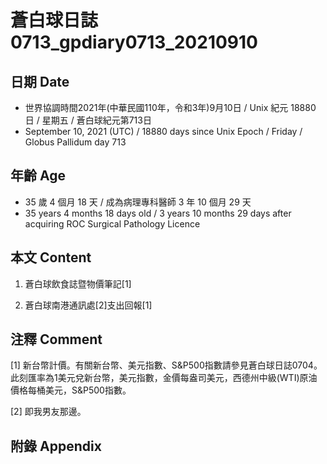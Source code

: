 [_metadata_:encoding]: - "utf-8"
[_metadata_:language]: - "zh-Hant-TW"
[_metadata_:fileformat]: - "markdown"
[_metadata_:MIME_type]: - "text/plain"
[_metadata_:markdown_version]: - "commonmark version 0.30"
[_metadata_:markdown_spec]: - "https://spec.commonmark.org/0.30/"

# 蒼白球日誌0713_gpdiary0713_20210910 #

## 日期 Date ##

* 世界協調時間2021年(中華民國110年，令和3年)9月10日 / Unix 紀元 18880 日 / 星期五 / 蒼白球紀元第713日
* September 10, 2021 (UTC) / 18880 days since Unix Epoch / Friday / Globus Pallidum day 713

## 年齡 Age ##

* 35 歲 4 個月 18 天 / 成為病理專科醫師 3 年 10 個月 29 天
* 35 years 4 months 18 days old / 3 years 10 months 29 days after acquiring ROC Surgical Pathology Licence

## 本文 Content ##

1. 蒼白球飲食誌暨物價筆記[1]

    
2. 蒼白球南港通訊處[2]支出回報[1]

    

## 注釋 Comment ##

[1] 新台幣計價。有關新台幣、美元指數、S&P500指數請參見蒼白球日誌0704。此刻匯率為1美元兌新台幣，美元指數，金價每盎司美元，西德州中級(WTI)原油價格每桶美元，S&P500指數。


[2] 即我男友那邊。



## 附錄 Appendix ##

